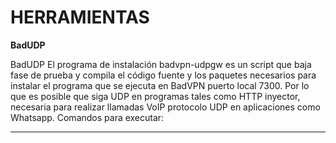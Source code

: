 ﻿# HERRAMIENTAS

**BadUDP**

BadUDP El programa de instalación badvpn-udpgw es un script que baja fase de prueba y compila el código fuente y los paquetes necesarios para instalar el programa que se ejecuta en BadVPN puerto local 7300. Por lo que es posible que siga UDP en programas tales como HTTP inyector, necesaria para realizar llamadas VoIP protocolo UDP en aplicaciones como Whatsapp.
Comandos para executar: 

------------------------------------------------------------------------------
